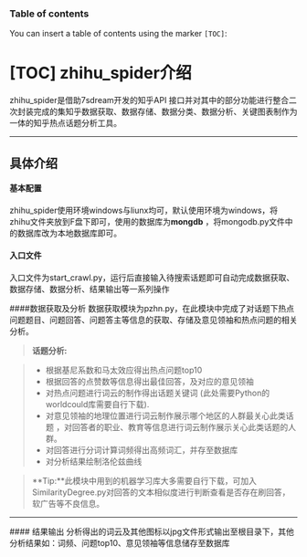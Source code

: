 ### Table of contents

You can insert a table of contents using the marker `[TOC]`:

[TOC]
**zhihu_spider介绍**
===================
 zhihu_spider是借助7sdream开发的知乎API 接口并对其中的部分功能进行整合二次封装完成的集知乎数据获取、数据存储、数据分类、数据分析、关键图表制作为一体的知乎热点话题分析工具。
 

 

----------

 
 具体介绍
-------------

#### <i class="icon-file"></i> 基本配置

 zhihu_spider使用环境windows与liunx均可，默认使用环境为windows，将zhihu文件夹放到F盘下即可，使用的数据库为**mongdb**<i class="icon-folder-open"></i> ，将mongodb.py文件中的数据库改为本地数据库即可。
 
#### <i class="icon-file"></i> 入口文件
 入口文件为start_crawl.py，运行后直接输入待搜索话题即可自动完成数据获取、数据存储、数据分析、结果输出等一系列操作

####<i class="icon-file"></i>数据获取及分析
 数据获取模块为pzhn.py，在此模块中完成了对话题下热点问题题目、问题回答、问题答主等信息的获取、存储及意见领袖和热点问题的相关分析。
 > **话题分析:**

> - 根据基尼系数和马太效应得出热点问题top10
> - 根据回答的点赞数等信息得出最佳回答，及对应的意见领袖
> - 对热点问题进行词云的制作得出话题关键词 (此处需要Python的worldcould库需要自行下载).
> - 对意见领袖的地理位置进行词云制作展示哪个地区的人群最关心此类话题 ，对回答者的职业、教育等信息进行词云制作展示关心此类话题的人群。
> - 对回答进行分词计算词频得出高频词汇，并存至数据库
> - 对分析结果绘制洛伦兹曲线



> **Tip:**此模块中用到的机器学习库大多需要自行下载，可加入SimilarityDegree.py对回答的文本相似度进行判断查看是否存在刷回答，软广告等不良信息。



----------

####<i class="icon-file"></i> 结果输出
分析得出的词云及其他图标以jpg文件形式输出至根目录下，其他分析结果如：词频、问题top10、意见领袖等信息储存至数据库

